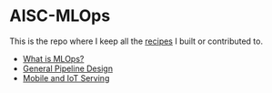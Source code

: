 # AISC-MLOps
This is the repo where I keep all the [recipes](https://ai.science/l/5787e0c1-be18-4953-b911-5064b243d522) I built or contributed to. 
- [What is MLOps?](https://ai.science/l/c4587484-a477-40b6-ba2b-45396edebc7c@/recipes)
- [General Pipeline Design](https://ai.science/l/228521d5-4b9b-4da1-90f2-efbf1c148040@/recipes)
- [Mobile and IoT Serving](https://ai.science/l/6be87df1-b0e0-4686-a057-a537e9a27251@/recipes)
